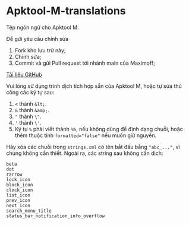 # Apktool-M-translations
Tệp ngôn ngữ cho Apktool M.

Để gửi yêu cầu chỉnh sửa
1. Fork kho lưu trữ này;
2. Chỉnh sửa;
3. Commit và gửi Pull request tới nhánh main của Maximoff;

[Tài liệu GitHub](https://help.github.com/articles/using-pull-requests/ "Документация GitHub")

Vui lòng sử dụng trình dịch tích hợp sẵn của Apktool M, hoặc tự sửa thủ công các ký tự sau:
1. `<` thành `&lt;`.
2. `&` thành `&amp;`.
3. `"` thành `\"`.
3. `'` thành `\'`.
4. Ký tự `%` phải viết thành `%%`, nếu không dùng để định dạng chuỗi, hoặc thêm thuộc tính `formatted="false"` nếu muốn giữ nguyên.

Hãy xóa các chuỗi trong `strings.xml` có tên bắt đầu bằng `"abc_..."`, vì chúng không cần thiết.
Ngoài ra, các string sau không cần dịch:
```
beta
dot
rarrow
lock_icon
block_icon
clock_icon
list_icon
prev_icon
next_icon
search_menu_title
status_bar_notification_info_overflow
```
